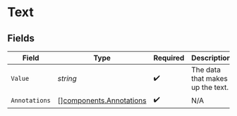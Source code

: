 # Text


## Fields

| Field                                                              | Type                                                               | Required                                                           | Description                                                        |
| ------------------------------------------------------------------ | ------------------------------------------------------------------ | ------------------------------------------------------------------ | ------------------------------------------------------------------ |
| `Value`                                                            | *string*                                                           | :heavy_check_mark:                                                 | The data that makes up the text.                                   |
| `Annotations`                                                      | [][components.Annotations](../../models/components/annotations.md) | :heavy_check_mark:                                                 | N/A                                                                |